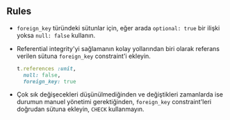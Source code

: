 ## Rules

- `foreign_key` türündeki sütunlar için, eğer arada `optional: true` bir ilişki yoksa `null: false` kullanın.

- Referential integrity'yi sağlamanın kolay yollarından biri olarak referans verilen sütuna `foreign_key` constraint'i ekleyin.

  ```ruby
  t.references :unit,
    null: false,
    foreign_key: true
  ```

- Çok sık değişecekleri düşünülmediğinden ve değiştikleri zamanlarda ise durumun manuel yönetimi gerektiğinden, `foreign_key` constraint'leri doğrudan sütuna ekleyin, `CHECK` kullanmayın.
